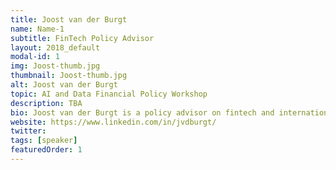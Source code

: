 ```yaml
---
title: Joost van der Burgt
name: Name-1
subtitle: FinTech Policy Advisor
layout: 2018_default
modal-id: 1
img: Joost-thumb.jpg
thumbnail: Joost-thumb.jpg
alt: Joost van der Burgt
topic: AI and Data Financial Policy Workshop
description: TBA
bio: Joost van der Burgt is a policy advisor on fintech and international banking regulation at the Dutch National Bank (DNB), the central bank of the Netherlands. Until recently he as seconded to the federal Reserve Bank of San Francisco to work as part of the Fed’s fintech team. Joost is DNB’s representative in the Basel Committee’s Taskforce on Financial Technology. In the four years before his work at DNB, Joost worked in the Strategy and Risk analysis department at the Dutch Financial Markets Authority (AFM), where he also focused on fintech and the implications of technological innovation for the financial sector. Joost has a bachelor degree in business studies, and master degrees in risk management and political philosophy.
website: https://www.linkedin.com/in/jvdburgt/
twitter:
tags: [speaker]
featuredOrder: 1
---
```

